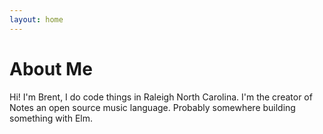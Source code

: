```yaml
---
layout: home
---
```

# About Me

Hi! I'm Brent, I do code things in Raleigh North Carolina. I'm the creator of Notes an open source music language. Probably somewhere building something with Elm.

